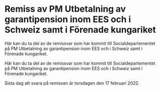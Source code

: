 # Remiss av PM Utbetalning av garantipension inom EES och i Schweiz samt i Förenade kungariket

Här kan du ta del av de remissvar som har kommit till Socialdepartementet på PM Utbetalning av garantipension inom EES och i Schweiz samt i Förenade kungariket.

Här kan du ta del av de remissvar som har kommit till Socialdepartementet på PM Utbetalning av garantipension inom EES och i Schweiz samt i Förenade kungariket.

Sista dag att svara på remissen är torsdagen
den 17 februari 2022.
